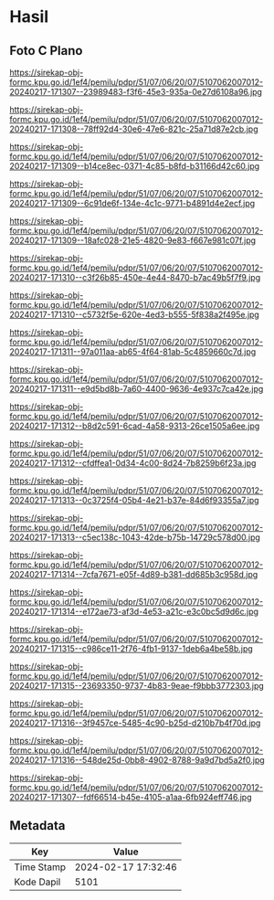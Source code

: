 # Hasil

## Foto C Plano

https://sirekap-obj-formc.kpu.go.id/1ef4/pemilu/pdpr/51/07/06/20/07/5107062007012-20240217-171307--23989483-f3f6-45e3-935a-0e27d6108a96.jpg

https://sirekap-obj-formc.kpu.go.id/1ef4/pemilu/pdpr/51/07/06/20/07/5107062007012-20240217-171308--78ff92d4-30e6-47e6-821c-25a71d87e2cb.jpg

https://sirekap-obj-formc.kpu.go.id/1ef4/pemilu/pdpr/51/07/06/20/07/5107062007012-20240217-171309--b14ce8ec-0371-4c85-b8fd-b31166d42c60.jpg

https://sirekap-obj-formc.kpu.go.id/1ef4/pemilu/pdpr/51/07/06/20/07/5107062007012-20240217-171309--6c91de6f-134e-4c1c-9771-b4891d4e2ecf.jpg

https://sirekap-obj-formc.kpu.go.id/1ef4/pemilu/pdpr/51/07/06/20/07/5107062007012-20240217-171309--18afc028-21e5-4820-9e83-f667e981c07f.jpg

https://sirekap-obj-formc.kpu.go.id/1ef4/pemilu/pdpr/51/07/06/20/07/5107062007012-20240217-171310--c3f26b85-450e-4e44-8470-b7ac49b5f7f9.jpg

https://sirekap-obj-formc.kpu.go.id/1ef4/pemilu/pdpr/51/07/06/20/07/5107062007012-20240217-171310--c5732f5e-620e-4ed3-b555-5f838a2f495e.jpg

https://sirekap-obj-formc.kpu.go.id/1ef4/pemilu/pdpr/51/07/06/20/07/5107062007012-20240217-171311--97a011aa-ab65-4f64-81ab-5c4859660c7d.jpg

https://sirekap-obj-formc.kpu.go.id/1ef4/pemilu/pdpr/51/07/06/20/07/5107062007012-20240217-171311--e9d5bd8b-7a60-4400-9636-4e937c7ca42e.jpg

https://sirekap-obj-formc.kpu.go.id/1ef4/pemilu/pdpr/51/07/06/20/07/5107062007012-20240217-171312--b8d2c591-6cad-4a58-9313-26ce1505a6ee.jpg

https://sirekap-obj-formc.kpu.go.id/1ef4/pemilu/pdpr/51/07/06/20/07/5107062007012-20240217-171312--cfdffea1-0d34-4c00-8d24-7b8259b6f23a.jpg

https://sirekap-obj-formc.kpu.go.id/1ef4/pemilu/pdpr/51/07/06/20/07/5107062007012-20240217-171313--0c3725f4-05b4-4e21-b37e-84d6f93355a7.jpg

https://sirekap-obj-formc.kpu.go.id/1ef4/pemilu/pdpr/51/07/06/20/07/5107062007012-20240217-171313--c5ec138c-1043-42de-b75b-14729c578d00.jpg

https://sirekap-obj-formc.kpu.go.id/1ef4/pemilu/pdpr/51/07/06/20/07/5107062007012-20240217-171314--7cfa7671-e05f-4d89-b381-dd685b3c958d.jpg

https://sirekap-obj-formc.kpu.go.id/1ef4/pemilu/pdpr/51/07/06/20/07/5107062007012-20240217-171314--e172ae73-af3d-4e53-a21c-e3c0bc5d9d6c.jpg

https://sirekap-obj-formc.kpu.go.id/1ef4/pemilu/pdpr/51/07/06/20/07/5107062007012-20240217-171315--c986ce11-2f76-4fb1-9137-1deb6a4be58b.jpg

https://sirekap-obj-formc.kpu.go.id/1ef4/pemilu/pdpr/51/07/06/20/07/5107062007012-20240217-171315--23693350-9737-4b83-9eae-f9bbb3772303.jpg

https://sirekap-obj-formc.kpu.go.id/1ef4/pemilu/pdpr/51/07/06/20/07/5107062007012-20240217-171316--3f9457ce-5485-4c90-b25d-d210b7b4f70d.jpg

https://sirekap-obj-formc.kpu.go.id/1ef4/pemilu/pdpr/51/07/06/20/07/5107062007012-20240217-171316--548de25d-0bb8-4902-8788-9a9d7bd5a2f0.jpg

https://sirekap-obj-formc.kpu.go.id/1ef4/pemilu/pdpr/51/07/06/20/07/5107062007012-20240217-171307--fdf66514-b45e-4105-a1aa-6fb924eff746.jpg


## Metadata

| Key        | Value               |
| ---------- | ------------------- |
| Time Stamp | 2024-02-17 17:32:46 |
| Kode Dapil | 5101                |



